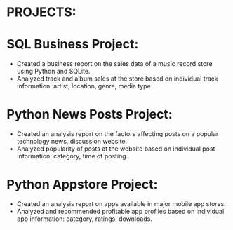 # PROJECTS:

# SQL Business Project:
* Created a business report on the sales data of a music
record store using Python and SQLite.
* Analyzed track and album sales at the store based on
individual track information: artist, location, genre, media
type.

# Python News Posts Project:
* Created an analysis report on the factors affecting posts on
a popular technology news, discussion website.
* Analyzed popularity of posts at the website based on
individual post information: category, time of posting.

# Python Appstore Project:
* Created an analysis report on apps available in major
mobile app stores.
* Analyzed and recommended profitable app profiles based
on individual app information: category, ratings, downloads.
